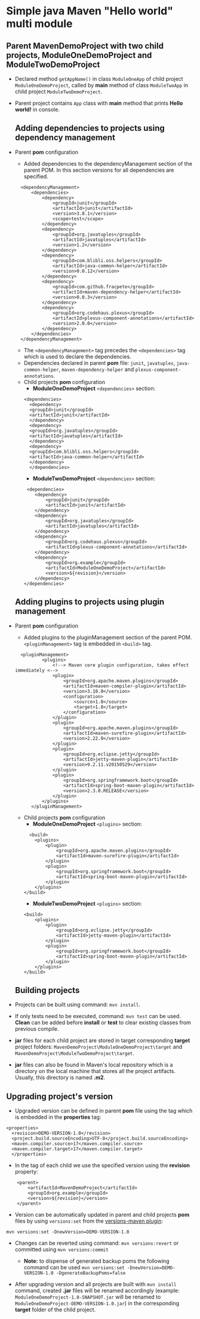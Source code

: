 Simple java Maven "Hello world" multi module
==========================================================================
  ## Parent **MavenDemoProject** with two child projects, **ModuleOneDemoProject** and **ModuleTwoDemoProject**

- Declared method `getAppName()` in class `ModuleOneApp` of child project `ModuleOneDemoProject`, called by **main** method of class `ModuleTwoApp` in child project `ModuleTwoDemoProject`.

- Parent project contains `App` class with **main** method that prints **Hello world!** in console.

  ## Adding dependencies to projects using dependency management

- Parent **pom** configuration
  -  Added dependencies to the dependencyManagement section of the parent POM. In this section versions for all dependencies are specified.
  ```
    <dependencyManagement>
        <dependencies>
            <dependency>
                <groupId>junit</groupId>
                <artifactId>junit</artifactId>
                <version>3.8.1</version>
                <scope>test</scope>
            </dependency>
            <dependency>
                <groupId>org.javatuples</groupId>
                <artifactId>javatuples</artifactId>
                <version>1.2</version>
            </dependency>
            <dependency>
                <groupId>com.blibli.oss.helpers</groupId>
                <artifactId>java-common-helper</artifactId>
                <version>0.0.12</version>
            </dependency>
            <dependency>
                <groupId>com.github.fracpete</groupId>
                <artifactId>maven-dependency-helper</artifactId>
                <version>0.0.3</version>
            </dependency>
            <dependency>
                <groupId>org.codehaus.plexus</groupId>
                <artifactId>plexus-component-annotations</artifactId>
                <version>2.0.0</version>
            </dependency>
        </dependencies>
    </dependencyManagement>
  ```
  - The `<dependencyManagement>` tag precedes the `<dependencies>` tag which is used to declare the dependencies.
  - Dependencies declared in parent **pom** file: `junit`, `javatuples`, `java-common-helper`, `maven-dependency-helper` and `plexus-component-annotations`.
  - Child projects **pom** configuration
    - **ModuleOneDemoProject** `<dependencies>` section:
    ``` 
    <dependencies>
      <dependency>
      <groupId>junit</groupId>
      <artifactId>junit</artifactId>
      </dependency>
      <dependency>
      <groupId>org.javatuples</groupId>
      <artifactId>javatuples</artifactId>
      </dependency>
      <dependency>
      <groupId>com.blibli.oss.helpers</groupId>
      <artifactId>java-common-helper</artifactId>
      </dependency>
      </dependencies>
    ````
    - **ModuleTwoDemoProject** `<dependencies>` section:
    ``` 
     <dependencies>
        <dependency>
            <groupId>junit</groupId>
            <artifactId>junit</artifactId>
        </dependency>
        <dependency>
            <groupId>org.javatuples</groupId>
            <artifactId>javatuples</artifactId>
        </dependency>
        <dependency>
            <groupId>org.codehaus.plexus</groupId>
            <artifactId>plexus-component-annotations</artifactId>
        </dependency>
        <dependency>
            <groupId>org.example</groupId>
            <artifactId>ModuleOneDemoProject</artifactId>
            <version>${revision}</version>
        </dependency>
    </dependencies>
    ````
  ## Adding plugins to projects using plugin management

- Parent **pom** configuration
  -  Added plugins to the pluginManagement section of the parent POM. `<pluginManagement>` tag is embedded in `<build>` tag.
  ```
    <pluginManagement>
            <plugins>
                <!--> Maven core plugin configuration, takes effect immediately <-->
                <plugin>
                    <groupId>org.apache.maven.plugins</groupId>
                    <artifactId>maven-compiler-plugin</artifactId>
                    <version>3.10.0</version>
                    <configuration>
                        <source>1.8</source>
                        <target>1.8</target>
                    </configuration>
                </plugin>
                <plugin>
                    <groupId>org.apache.maven.plugins</groupId>
                    <artifactId>maven-surefire-plugin</artifactId>
                    <version>2.22.0</version>
                </plugin>
                <plugin>
                    <groupId>org.eclipse.jetty</groupId>
                    <artifactId>jetty-maven-plugin</artifactId>
                    <version>9.2.11.v20150529</version>
                </plugin>
                <plugin>
                    <groupId>org.springframework.boot</groupId>
                    <artifactId>spring-boot-maven-plugin</artifactId>
                    <version>2.3.0.RELEASE</version>
                </plugin>
            </plugins>
        </pluginManagement>
  ```
  - Child projects **pom** configuration
    - **ModuleOneDemoProject** `<plugins>` section:
    ``` 
      <build>
        <plugins>
            <plugin>
                <groupId>org.apache.maven.plugins</groupId>
                <artifactId>maven-surefire-plugin</artifactId>
            </plugin>
            <plugin>
                <groupId>org.springframework.boot</groupId>
                <artifactId>spring-boot-maven-plugin</artifactId>
            </plugin>
        </plugins>
    </build>
    ````
    - **ModuleTwoDemoProject** `<plugins>` section:
    ``` 
    <build>
        <plugins>
            <plugin>
                <groupId>org.eclipse.jetty</groupId>
                <artifactId>jetty-maven-plugin</artifactId>
            </plugin>
            <plugin>
                <groupId>org.springframework.boot</groupId>
                <artifactId>spring-boot-maven-plugin</artifactId>
            </plugin>
        </plugins>
    </build>
    ````
  ## Building projects
- Projects can be built using command: ```mvn install```.
- If only tests need to be executed, command: ```mvn test``` can be used. **Clean** can be added before **install** or **test** to clear existing classes from previous compile.
- **jar** files for each child project are stored in target corresponding **target** project folders: ```MavenDemoProject\ModuleOneDemoProject\target``` and ```MavenDemoProject\ModuleTwoDemoProject\target```.
- **jar** files can also be found in Maven's local repository which is a directory on the local machine that stores all the project artifacts. Usually, this directory is named **.m2**.

## Upgrading project's version
- Upgraded version can be defined in parent **pom** file using the **<revision>** tag which is embedded in the **properties** tag:
```
<properties>
  <revision>DEMO-VERSION-1.0</revision>
  <project.build.sourceEncoding>UTF-8</project.build.sourceEncoding>
  <maven.compiler.source>17</maven.compiler.source>
  <maven.compiler.target>17</maven.compiler.target>
  </properties>
```
- In the **<parent>** tag of each child we use the specified version using the **revision** property:
```
    <parent>
        <artifactId>MavenDemoProject</artifactId>
        <groupId>org.example</groupId>
        <version>${revision}</version>
    </parent>
```
- Version can be automatically updated in parent and child projects **pom** files by using ```versions:set``` from the [versions-maven plugin](https://www.mojohaus.org/versions-maven-plugin/):
```
mvn versions:set -DnewVersion=DEMO-VERSION-1.0
```
- Changes can be reverted using command: ```mvn versions:revert``` or committed using ```mvn versions:commit```

  - **Note:** to dispense of generated backup poms the following command can be used ```mvn versions:set -DnewVersion=DEMO-VERSION-1.0 -DgenerateBackupPoms=false```
  
- After upgrading version and all projects are built with ```mvn install``` command, created **.jar** files will be renamed accordingly (example: ```ModuleOneDemoProject-1.0-SNAPSHOT.jar``` will be renamed to ```ModuleOneDemoProject-DEMO-VERSION-1.0.jar```) in the corresponding **target** folder of the child project.

  
     
